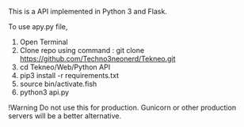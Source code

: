 This is a API implemented in Python 3 and Flask.

To use apy.py file, 
  1. Open Terminal
  2. Clone repo using command : git clone https://github.com/Techno3neonerd/Tekneo.git
  2. cd Tekneo/Web/Python API
  3. pip3 install -r requirements.txt
  4. source bin/activate.fish 
  5. python3 api.py

!Warning Do not use this for production. Gunicorn or other production servers will be a better alternative.

